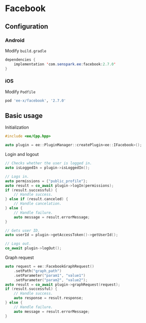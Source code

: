 # Facebook
## Configuration
### Android
Modify `build.gradle`
```java
dependencies {
    implementation 'com.senspark.ee:facebook:2.7.0'
}
```

### iOS
Modify `Podfile`
```ruby
pod 'ee-x/facebook', '2.7.0'
```

## Basic usage
Initialization
```cpp
#include <ee/Cpp.hpp>

auto plugin = ee::PluginManager::createPlugin<ee::IFacebook>();
```

Login and logout
```cpp
// Checks whether the user is logged in.
auto isLoggedIn = plugin->isLoggedIn();

// Logs in.
auto permissions = {"public_profile"};
auto result = co_await plugin->logIn(permissions);
if (result.successful) {
    // Handle success.
} else if (result.canceled) {
    // Handle cancelation.
} else {
    // Handle failure.
    auto message = result.errorMessage;
}

// Gets user ID.
auto userId = plugin->getAccessToken()->getUserId();

// Logs out.
co_await plugin->logOut();
```

Graph request
```cpp
auto request = ee::FacebookGraphRequest()
    .setPath("graph_path")
    .setParameter("param1", "value1")
    .setParameter("param2", "value2");
auto result = co_await plugin->graphRequest(request);
if (result.successful) {
    // Handle success.
    auto response = result.response;
} else {
    // Handle failure.
    auto message = result.errorMessage;
}
```